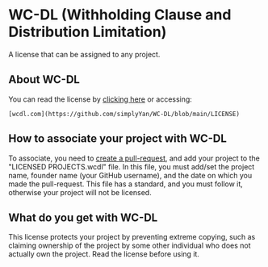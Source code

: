 # WC-DL (Withholding Clause and Distribution Limitation)
A license that can be assigned to any project. 

## About WC-DL
You can read the license by [clicking here](https://github.com/simplyYan/WC-DL/blob/main/LICENSE) or accessing: 
```text
[wcdl.com](https://github.com/simplyYan/WC-DL/blob/main/LICENSE)
```

## How to associate your project with WC-DL
To associate, you need to [create a pull-request](https://github.com/simplyYan/WC-DL/edit/main/LICENSED%20PROJECTS.wcdl), and add your project to the "LICENSED PROJECTS.wcdl" file. In this file, you must add/set the project name, founder name (your GitHub username), and the date on which you made the pull-request. This file has a standard, and you must follow it, otherwise your project will not be licensed.

## What do you get with WC-DL
This license protects your project by preventing extreme copying, such as claiming ownership of the project by some other individual who does not actually own the project. Read the license before using it.
